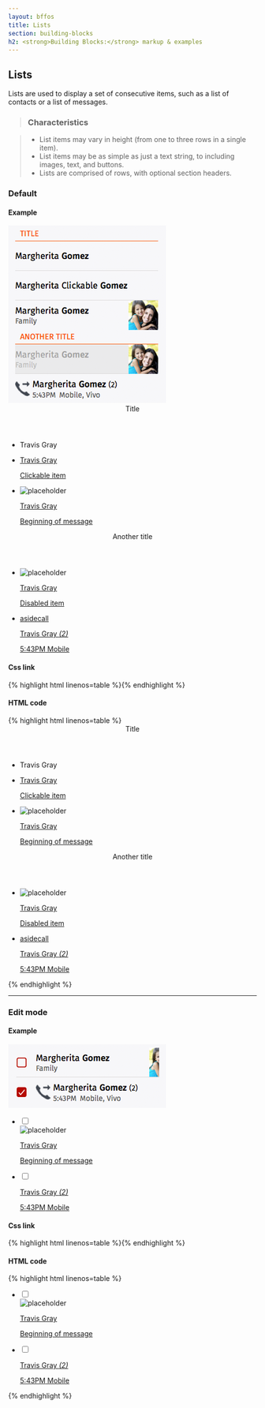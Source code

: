 ```yaml
---
layout: bffos
title: Lists
section: building-blocks
h2: <strong>Building Blocks:</strong> markup & examples
---
```


## Lists

Lists are used to display a set of consecutive items, such as a list of contacts or a list of messages.

> ### Characteristics

> * List items may vary in height (from one to three rows in a single item).
> * List items may be as simple as just a text string, to including images, text, and buttons.
> * Lists are comprised of rows, with optional section headers.

### Default

<div>
  <h4>Example</h4>
  <section class="example">
    <img src="../images/BB/lists_1.png" alt="Lists (Image replacing code)"/>
    <article class="frame">
      <section data-type="list">
        <header>Title</header>
        <ul>
          <li>
            <p>Travis Gray</p>
          </li>
          <li>
            <a href="#">
              <p>Travis Gray</p>
              <p>Clickable item</p>
            </a>
          </li>
          <li>
            <aside class="pack-end">
              <img alt="placeholder" src="myimage.jpg">
            </aside>
            <a href="#">
              <p>Travis Gray</p>
              <p>Beginning of message</p>
            </a>
          </li>
        </ul>
        <header>Another title</header>
        <ul>
          <li aria-disabled="true">
            <aside class="pack-end">
              <img alt="placeholder" src="myimage.jpg">
            </aside>
            <a href="#">
              <p>Travis Gray</p>
              <p>Disabled item</p>
            </a>
          </li>
          <li>
            <a href="#">
              <aside class="icon icon-callout">
                asidecall
              </aside>
              <p>Travis Gray <em>(2)</em></p>
              <p>
                <time datetime="17:43">5:43PM</time>
                Mobile
              </p>
            </a>
          </li>
        </ul>
      </section>
    </article>
  </section>

  <h4>Css link</h4>
  {% highlight html linenos=table %}<link href="(your styles folder)/style_unstable/lists.css" rel="stylesheet" type="text/css">{% endhighlight %}

  <h4>HTML code</h4>
  {% highlight html linenos=table %}
<section data-type="list">
  <header>Title</header>
  <ul>
    <li>
      <p>Travis Gray</p>
    </li>
    <li>
      <a href="#">
        <p>Travis Gray</p>
        <p>Clickable item</p>
      </a>
    </li>
    <li>
      <aside class="pack-end">
        <img alt="placeholder" src="myimage.jpg">
      </aside>
      <a href="#">
        <p>Travis Gray</p>
        <p>Beginning of message</p>
      </a>
    </li>
  </ul>
  <header>Another title</header>
  <ul>
    <li aria-disabled="true">
      <aside class="pack-end">
        <img alt="placeholder" src="myimage.jpg">
      </aside>
      <a href="#">
        <p>Travis Gray</p>
        <p>Disabled item</p>
      </a>
    </li>
    <li>
      <a href="#">
        <aside class="icon icon-callout">
          asidecall
        </aside>
        <p>Travis Gray <em>(2)</em></p>
        <p>
          <time datetime="17:43">5:43PM</time>
          Mobile
        </p>
      </a>
    </li>
  </ul>
</section>{% endhighlight %}
</div>

<hr>

### Edit mode

<div>
  <h4>Example</h4>
  <section class="example">
    <img src="../images/BB/lists_2.png" alt="Lists (Image replacing code)"/>
    <article class="frame">
      <section data-type="list">
        <ul data-type="edit">
          <li>
            <label class="danger">
              <input type="checkbox">
              <span></span>
            </label>
            <aside class="pack-end">
              <img alt="placeholder" src="myimage.jpg">
            </aside>
            <a href="#">
              <p>Travis Gray</p>
              <p>Beginning of message</p>
            </a>
          </li>
          <li>
            <label class="danger">
              <input type="checkbox">
              <span></span>
            </label>
            <a href="#">
              <aside class="icon icon-callout"></aside>
              <p>Travis Gray <em>(2)</em></p>
              <p>
                <time datetime="17:43">5:43PM</time>
                Mobile
              </p>
            </a>
          </li>
        </ul>
      </section>
    </article>
  </section>

  <h4>Css link</h4>
  {% highlight html linenos=table %}<link href="(your styles folder)/style_unstable/lists.css" rel="stylesheet" type="text/css">{% endhighlight %}

  <h4>HTML code</h4>
  {% highlight html linenos=table %}
<section data-type="list">
  <ul data-type="edit">
    <li>
      <label class="danger">
        <input type="checkbox">
        <span></span>
      </label>
      <aside class="pack-end">
        <img alt="placeholder" src="myimage.jpg">
      </aside>
      <a href="#">
        <p>Travis Gray</p>
        <p>Beginning of message</p>
      </a>
    </li>
    <li>
      <label class="danger">
        <input type="checkbox">
        <span></span>
      </label>
      <a href="#">
        <aside class="icon icon-callout"></aside>
        <p>Travis Gray <em>(2)</em></p>
        <p>
          <time datetime="17:43">5:43PM</time>
          Mobile
        </p>
      </a>
    </li>
  </ul>
</section>{% endhighlight %}
</div>

